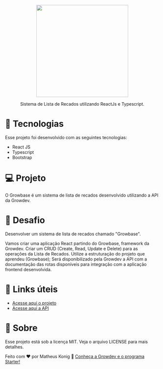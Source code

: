 <p align="center"> <img src="https://shiny-buttercream-377ac5.netlify.app/no-bg33.png" height="300" width="300"/> </p>
<p align="center"> Sistema de Lista de Recados utilizando ReactJs e Typescript.</p>
<h1> 🚀 Tecnologias </h1>
<p> Esse projeto foi desenvolvido com as seguintes tecnologias: </p>
<ul>
<li> React JS </li>
<li> Typescript </li>
<li> Bootstrap </li>
</ul>
<h1> 💻 Projeto </h1>
<p> O Growbase é um sistema de lista de recados desenvolvido utilizando a API da Growdev. </p>
<h1> 🧠 Desafio </h1>
<p> Desenvolver um sistema de lista de recados chamado "Growbase".<p/>
<p> Vamos criar uma aplicação React partindo do Growbase, framework da Growdev. Criar um CRUD (Create, Read, Update e Delete) para as operações da Lista de Recados. Utilize a estruturação do projeto que aprendeu (Growbase); Será disponibilizado pela Growdev a API com a documentação das rotas disponíveis para integração com a aplicação frontend desenvolvida. <p/>
<h1> 🔖 Links úteis </h1>
<ul>
<li><a href="https://tasklist-frontend-react.herokuapp.com/login" target="__blank"> Acesse aqui o projeto </a></li>
<li><a href="https://api-tasks-list.herokuapp.com/docs/" target="__blank"> Acesse aqui a API </a></li>
</ul>
<h1> 📝 Sobre </h1>
Esse projeto está sob a licença MIT. Veja o arquivo LICENSE para mais detalhes.

Feito com ♥ por Matheus Konig 👋 <a href="https://growdev.com.br/starter" target="__blank"> Conheça a Growdev e o programa Starter! </a> 

